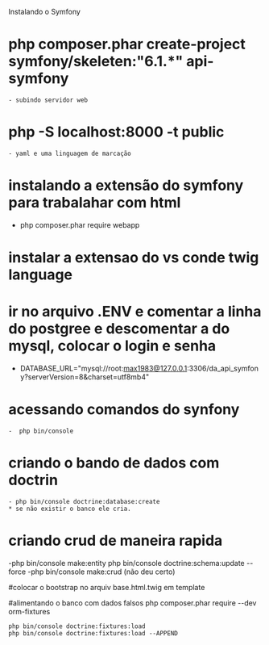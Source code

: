 Instalando o Symfony

# php composer.phar create-project symfony/skeleten:"6.1.*" api-symfony

    - subindo servidor web

# php -S localhost:8000 -t public

    - yaml e uma linguagem de marcação

# instalando a extensão do symfony para trabalahar com html
 - php composer.phar require webapp

# instalar a extensao do vs conde twig language

# ir no arquivo .ENV e comentar a linha do postgree e descomentar a do mysql, colocar o login e senha
 - DATABASE_URL="mysql://root:max1983@127.0.0.1:3306/da_api_symfony?serverVersion=8&charset=utf8mb4"

# acessando comandos do synfony 
    -  php bin/console

# criando o bando de dados com doctrin
    - php bin/console doctrine:database:create
    * se não existir o banco ele cria.   
# criando crud de maneira rapida

 -php bin/console make:entity
     php bin/console doctrine:schema:update --force
    -php bin/console make:crud (não deu certo)

#colocar o bootstrap no arquiv base.html.twig em template    

#alimentando o banco com dados falsos
    php composer.phar require --dev orm-fixtures

    php bin/console doctrine:fixtures:load
    php bin/console doctrine:fixtures:load --APPEND


   
